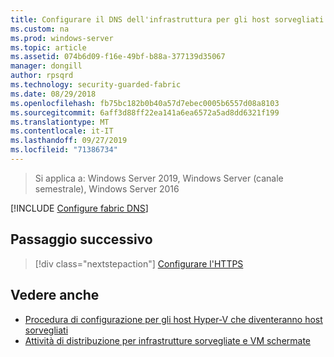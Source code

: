 ```yaml
---
title: Configurare il DNS dell'infrastruttura per gli host sorvegliati (TPM)
ms.custom: na
ms.prod: windows-server
ms.topic: article
ms.assetid: 074b6d09-f16e-49bf-b88a-377139d35067
manager: dongill
author: rpsqrd
ms.technology: security-guarded-fabric
ms.date: 08/29/2018
ms.openlocfilehash: fb75bc182b0b40a57d7ebec0005b6557d08a8103
ms.sourcegitcommit: 6aff3d88ff22ea141a6ea6572a5ad8dd6321f199
ms.translationtype: MT
ms.contentlocale: it-IT
ms.lasthandoff: 09/27/2019
ms.locfileid: "71386734"
---
```

>Si applica a: Windows Server 2019, Windows Server (canale semestrale), Windows Server 2016

[!INCLUDE [Configure fabric DNS](../../../includes/guarded-fabric-configure-fabric-dns.md)] 

## <a name="next-step"></a>Passaggio successivo

> [!div class="nextstepaction"]
> [Configurare l'HTTPS](guarded-fabric-configure-hgs-https.md)

## <a name="see-also"></a>Vedere anche

- [Procedura di configurazione per gli host Hyper-V che diventeranno host sorvegliati](guarded-fabric-configure-hgs-with-authorized-hyper-v-hosts.md)
- [Attività di distribuzione per infrastrutture sorvegliate e VM schermate](guarded-fabric-deploying-hgs-overview.md#deployment-tasks-for-guarded-fabrics-and-shielded-vms)

